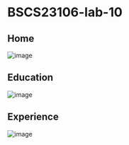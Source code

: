# BSCS23106-lab-10
## **Home**

![image](https://github.com/ChachoG/BSCS23106-lab-10/assets/149474391/25cd3d99-8e69-4631-9f8c-b59416f788d0)

## **Education**
![image](https://github.com/ChachoG/BSCS23106-lab-10/assets/149474391/a17ebda1-5124-4897-900c-cbd3fcd79584)


## **Experience**

![image](https://github.com/ChachoG/BSCS23106-lab-10/assets/149474391/eeb6cfac-b32c-4a70-b06e-cc78790dbe9b)



